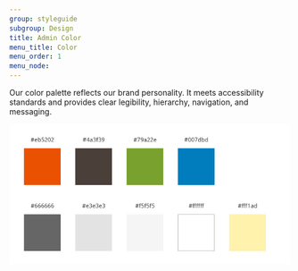 ```yaml
---
group: styleguide
subgroup: Design
title: Admin Color
menu_title: Color
menu_order: 1
menu_node:
---
```


Our color palette reflects our brand personality. It meets accessibility standards and provides clear legibility, hierarchy, navigation, and messaging.

![](img/ColorPalette.jpg)

